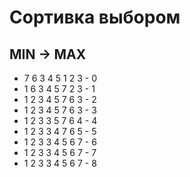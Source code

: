 # Сортивка выбором
## MIN -> MAX

- 7 6 3 4 5 1 2 3  - 0
- 1 6 3 4 5 7 2 3  - 1
- 1 2 3 4 5 7 6 3  - 2
- 1 2 3 4 5 7 6 3  - 3
- 1 2 3 3 5 7 6 4  - 4
- 1 2 3 3 4 7 6 5  - 5
- 1 2 3 3 4 5 6 7  - 6
- 1 2 3 3 4 5 6 7  - 7
- 1 2 3 3 4 5 6 7  - 8